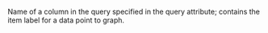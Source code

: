 Name of a column in the query specified in the query
attribute; contains the item label for a data point to
graph.
